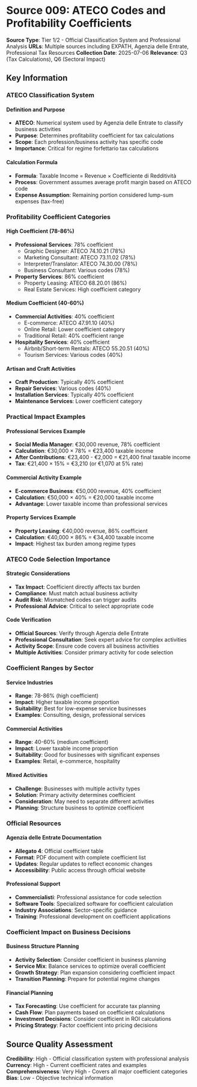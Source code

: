 # Source 009: ATECO Codes and Profitability Coefficients

**Source Type**: Tier 1/2 - Official Classification System and Professional Analysis
**URLs**: Multiple sources including EXPATH, Agenzia delle Entrate, Professional Tax Resources
**Collection Date**: 2025-07-06
**Relevance**: Q3 (Tax Calculations), Q6 (Sectoral Impact)

## Key Information

### ATECO Classification System

#### Definition and Purpose
- **ATECO**: Numerical system used by Agenzia delle Entrate to classify business activities
- **Purpose**: Determines profitability coefficient for tax calculations
- **Scope**: Each profession/business activity has specific code
- **Importance**: Critical for regime forfettario tax calculations

#### Calculation Formula
- **Formula**: Taxable Income = Revenue × Coefficiente di Redditività
- **Process**: Government assumes average profit margin based on ATECO code
- **Expense Assumption**: Remaining portion considered lump-sum expenses (tax-free)

### Profitability Coefficient Categories

#### High Coefficient (78-86%)
- **Professional Services**: 78% coefficient
  - Graphic Designer: ATECO 74.10.21 (78%)
  - Marketing Consultant: ATECO 73.11.02 (78%)
  - Interpreter/Translator: ATECO 74.30.00 (78%)
  - Business Consultant: Various codes (78%)
- **Property Services**: 86% coefficient
  - Property Leasing: ATECO 68.20.01 (86%)
  - Real Estate Services: High coefficient category

#### Medium Coefficient (40-60%)
- **Commercial Activities**: 40% coefficient
  - E-commerce: ATECO 47.91.10 (40%)
  - Online Retail: Lower coefficient category
  - Traditional Retail: 40% coefficient range
- **Hospitality Services**: 40% coefficient
  - Airbnb/Short-term Rentals: ATECO 55.20.51 (40%)
  - Tourism Services: Various codes (40%)

#### Artisan and Craft Activities
- **Craft Production**: Typically 40% coefficient
- **Repair Services**: Various codes (40%)
- **Installation Services**: Typically 40% coefficient
- **Maintenance Services**: Lower coefficient category

### Practical Impact Examples

#### Professional Services Example
- **Social Media Manager**: €30,000 revenue, 78% coefficient
- **Calculation**: €30,000 × 78% = €23,400 taxable income
- **After Contributions**: €23,400 - €2,000 = €21,400 final taxable income
- **Tax**: €21,400 × 15% = €3,210 (or €1,070 at 5% rate)

#### Commercial Activity Example
- **E-commerce Business**: €50,000 revenue, 40% coefficient
- **Calculation**: €50,000 × 40% = €20,000 taxable income
- **Advantage**: Lower taxable income than professional services

#### Property Services Example
- **Property Leasing**: €40,000 revenue, 86% coefficient
- **Calculation**: €40,000 × 86% = €34,400 taxable income
- **Impact**: Highest tax burden among regime types

### ATECO Code Selection Importance

#### Strategic Considerations
- **Tax Impact**: Coefficient directly affects tax burden
- **Compliance**: Must match actual business activity
- **Audit Risk**: Mismatched codes can trigger audits
- **Professional Advice**: Critical to select appropriate code

#### Code Verification
- **Official Sources**: Verify through Agenzia delle Entrate
- **Professional Consultation**: Seek expert advice for complex activities
- **Activity Scope**: Ensure code covers all business activities
- **Multiple Activities**: Consider primary activity for code selection

### Coefficient Ranges by Sector

#### Service Industries
- **Range**: 78-86% (high coefficient)
- **Impact**: Higher taxable income proportion
- **Suitability**: Best for low-expense service businesses
- **Examples**: Consulting, design, professional services

#### Commercial Activities
- **Range**: 40-60% (medium coefficient)
- **Impact**: Lower taxable income proportion
- **Suitability**: Good for businesses with significant expenses
- **Examples**: Retail, e-commerce, hospitality

#### Mixed Activities
- **Challenge**: Businesses with multiple activity types
- **Solution**: Primary activity determines coefficient
- **Consideration**: May need to separate different activities
- **Planning**: Structure business to optimize coefficient

### Official Resources

#### Agenzia delle Entrate Documentation
- **Allegato 4**: Official coefficient table
- **Format**: PDF document with complete coefficient list
- **Updates**: Regular updates to reflect economic changes
- **Accessibility**: Public access through official website

#### Professional Support
- **Commercialisti**: Professional assistance for code selection
- **Software Tools**: Specialized software for coefficient calculation
- **Industry Associations**: Sector-specific guidance
- **Training**: Professional development on coefficient applications

### Coefficient Impact on Business Decisions

#### Business Structure Planning
- **Activity Selection**: Consider coefficient in business planning
- **Service Mix**: Balance services to optimize overall coefficient
- **Growth Strategy**: Plan expansion considering coefficient impact
- **Transition Planning**: Prepare for potential regime changes

#### Financial Planning
- **Tax Forecasting**: Use coefficient for accurate tax planning
- **Cash Flow**: Plan payments based on coefficient calculations
- **Investment Decisions**: Consider coefficient in ROI calculations
- **Pricing Strategy**: Factor coefficient into pricing decisions

## Source Quality Assessment
**Credibility**: High - Official classification system with professional analysis
**Currency**: High - Current coefficient rates and examples
**Comprehensiveness**: Very High - Covers all major coefficient categories
**Bias**: Low - Objective technical information